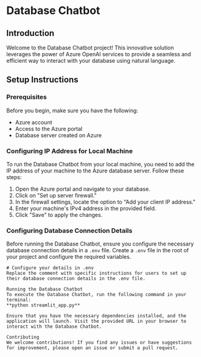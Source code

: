 # Database Chatbot

## Introduction
Welcome to the Database Chatbot project! This innovative solution leverages the power of Azure OpenAI services to provide a seamless and efficient way to interact with your database using natural language.

## Setup Instructions
### Prerequisites
Before you begin, make sure you have the following:

- Azure account
- Access to the Azure portal
- Database server created on Azure

### Configuring IP Address for Local Machine

To run the Database Chatbot from your local machine, you need to add the IP address of your machine to the Azure database server. Follow these steps:

1. Open the Azure portal and navigate to your database.
2. Click on "Set up server firewall."
3. In the firewall settings, locate the option to "Add your client IP address."
4. Enter your machine's IPv4 address in the provided field.
5. Click "Save" to apply the changes.

### Configuring Database Connection Details
Before running the Database Chatbot, ensure you configure the necessary database connection details in a `.env` file. Create a `.env` file in the root of your project and configure the required variables.

```env
# Configure your details in .env
Replace the comment with specific instructions for users to set up their database connection details in the .env file.

Running the Database Chatbot
To execute the Database Chatbot, run the following command in your terminal:
**python streamlit_app.py**

Ensure that you have the necessary dependencies installed, and the application will launch. Visit the provided URL in your browser to interact with the Database Chatbot.

Contributing
We welcome contributions! If you find any issues or have suggestions for improvement, please open an issue or submit a pull request.






